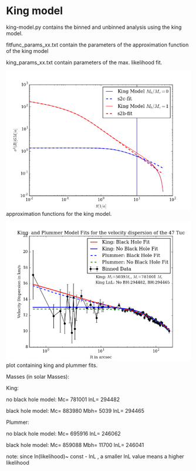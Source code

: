 # King model 

king-model.py contains the binned and unbinned analysis using the king model.

fitfunc_params_xx.txt contain the parameters of the approximation function of the king model

king_params_xx.txt contain parameters of the max. likelihood fit.

![King model approximation](King_fit_final.png)
approximation functions for the king model.

![king and plummer](king+plummer_fit.png)
plot containing king and plummer fits. 

Masses (in solar Masses):

King: 

no black hole model:  Mc= 781001                lnL= 294482

black hole model:     Mc= 883980    Mbh= 5039   lnL= 294465



Plummer: 

no black hole model:   Mc= 695916               lnL= 246062

black hole model:      Mc= 859088   Mbh= 11700  lnL= 246041

note: since ln(likelihood)~ const - lnL , a smaller lnL value means a higher likelihood
